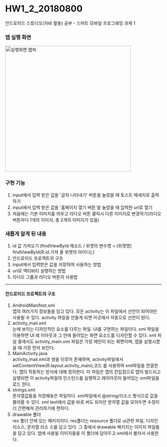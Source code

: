 # HW1_2_20180800
안드로이드 스튜디오(자바 활용) 공부 - 스마트 모바일 프로그래밍 과제 1

### 앱 실행 화면
<img width="404" alt="실행화면 캡쳐" src="https://user-images.githubusercontent.com/68562176/112725832-84f03f80-8f5d-11eb-867b-5d6999c529a9.png">

### 구현 기능
1. input에서 입력 받은 값을 '글자 나타내기' 버튼을 눌렀을 때 토스트 메세지로 출력하기
2. input에서 입력 받은 값을 '홈페이지 열기 버튼'을 눌렀을 때 입력한 url로 열기
3. 처음에는 기본 이미지를 띄우고 라디오 버튼 클릭시 다른 이미지로 변경하기(라디오 버튼마다 1개의 이미지, 총 2개의 이미지가 있음)

### 새롭게 알게 된 내용
1. id 값 가져오기 (findViewById 메소드 / 위젯의 변수명 = (위젯명) findViewById(R.id.가져 올 위젯의 아이디);)
2. 안드로이드 프로젝트의 구조
3. input에서 입력받은 값을 저장하여 사용하는 방법
4. url로 액티비티 실행하는 방법
5. 라디오 그룹과 라디오 버튼의 사용법

-----
#### 안드로이드 프로젝트의 구조
1. AndroidManifest.xml    
앱의 여러가지 정보들을 담고 있다. 모든 activity는 이 파일에서 선언이 되어야만 사용될 수 있다. activity 파일을 만들게 되면 이곳에서 자동으로 선언이 된다.
2. activity_mail.xml    
눈에 보이는 디자인적인 요소를 다루는 파일. UI를 구현하는 파일이다. xml 파일을 이용하면 UI 레 이아웃과 그 안에 들어있는 화면 요소드를 디자인할 수 있다. xml 파일 중에서도 activity_main.xml 파일은 가장 메인이 되는 화면이며, 앱을 실행시켰을 때 가장 먼저 보인다.
3. MainActivity.java    
activity_mail.xml과 쌍을 이루어 존재하며, activity파일에서 setContentView(R.layout.activity_main);코드 를 사용하여 xml파일을 연결한다. 앱이 작동하는 방식에 대해 정의한다. 이 파일은 앱의 진입점으로 앱이 빌드되고 실행되면 이 activity파일의 인스턴스를 실행하고 레이아웃이 들어있는 xml파일을 로드 한다.
4. strings.xml    
문자열값들을 저장해놓은 파일이다. xml파일에서 @string/리소스 형식으로 값을 불러올 수 있다. xml text에서 값을 바로 써도 되지만 문자열 값을 모아두면 수정이 더 간편해져 관리하기에 편하다.
5. drawable 폴더     
res 폴더 안에 있는 패키지이다. res폴더는 resource 폴더로 ui관련 파일, 디자인 리소스, 문자열 리소 스를 담고 있다. 그 중에서 drawable 패키지는 이미지 파일들을 담고 있다. 앱에 사용될 이미지들을 이 폴더에 담아두고 xml에서 불러서 사용한다.
